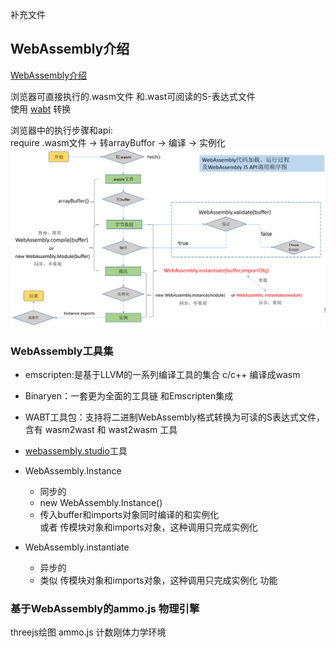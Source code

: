 补充文件

## WebAssembly介绍
[WebAssembly介绍](https://segmentfault.com/a/1190000011192911)

浏览器可直接执行的.wasm文件 和.wast可阅读的S-表达式文件  
使用 [wabt](https://github.com/WebAssembly/wabt) 转换  

浏览器中的执行步骤和api:  
require .wasm文件 -> 转arrayBuffor -> 编译 -> 实例化  
![wasm-seq](./img/p01-wasm-seq.png)


### WebAssembly工具集

- emscripten:是基于LLVM的一系列编译工具的集合 c/c++ 编译成wasm
- Binaryen：一套更为全面的工具链 和Emscripten集成
- WABT工具包：支持将二进制WebAssembly格式转换为可读的S表达式文件，含有 wasm2wast 和 wast2wasm 工具

- [webassembly.studio](https://webassembly.studio/)工具

- WebAssembly.Instance 
    - 同步的
    - new WebAssembly.Instance()
    - 传入buffer和imports对象同时编译的和实例化  
      或者 传模块对象和imports对象，这种调用只完成实例化
- WebAssembly.instantiate
  - 异步的
  - 类似 传模块对象和imports对象，这种调用只完成实例化 功能

### 基于WebAssembly的ammo.js 物理引擎
threejs绘图 ammo.js 计数刚体力学环境
